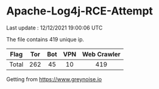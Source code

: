 
# Apache-Log4j-RCE-Attempt

Last update : 12/12/2021 19:00:06 UTC

The file contains 419 unique ip.

| Flag | Tor | Bot | VPN | Web Crawler|
| :---:   | :-: | :-: | :-: | :-: |
| Total | 262 | 45 | 10 | 419 |

Getting from https://www.greynoise.io